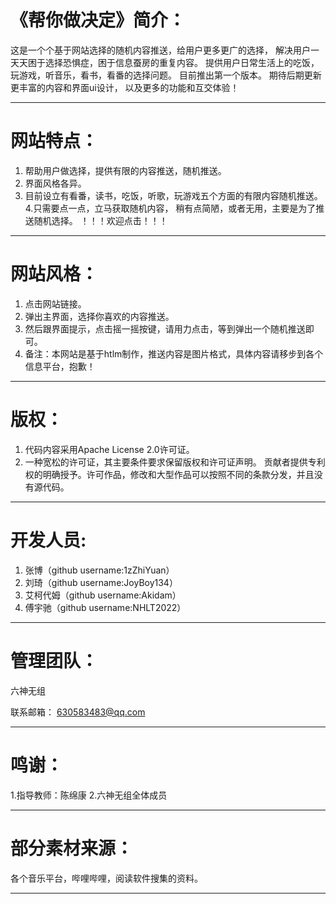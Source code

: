 # 《帮你做决定》简介：
这是一个个基于网站选择的随机内容推送，给用户更多更广的选择，
解决用户一天天困于选择恐惧症，困于信息蚕房的重复内容。
提供用户日常生活上的吃饭，玩游戏，听音乐，看书，看番的选择问题。
目前推出第一个版本。
期待后期更新更丰富的内容和界面ui设计，
以及更多的功能和互交体验！
***
# 网站特点：
1. 帮助用户做选择，提供有限的内容推送，随机推送。
2. 界面风格各异。
3. 目前设立有看番，读书，吃饭，听歌，玩游戏五个方面的有限内容随机推送。
4.只需要点一点，立马获取随机内容，
  稍有点简陋，或者无用，主要是为了推送随机选择。
  ！！！欢迎点击！！！
***
# 网站风格：
1. 点击网站链接。
2. 弹出主界面，选择你喜欢的内容推送。
3. 然后跟界面提示，点击摇一摇按键，请用力点击，等到弹出一个随机推送即可。
4. 备注：本网站是基于htlm制作，推送内容是图片格式，具体内容请移步到各个信息平台，抱歉！
***
# 版权：
1. 代码内容采用Apache License 2.0许可证。
2. 一种宽松的许可证，其主要条件要求保留版权和许可证声明。
   贡献者提供专利权的明确授予。许可作品，修改和大型作品可以按照不同的条款分发，并且没有源代码。
***
# 开发人员:
1. 张博（github username:1zZhiYuan）
2. 刘琦（github username:JoyBoy134）
3. 艾柯代姆（github username:Akidam）
4. 傅宇驰（github username:NHLT2022）
***
# 管理团队：
  六神无组
  
  联系邮箱：
  630583483@qq.com

***
# 鸣谢：
1.指导教师：陈绵康
2.六神无组全体成员
***
# 部分素材来源：
 各个音乐平台，哔哩哔哩，阅读软件搜集的资料。
***

